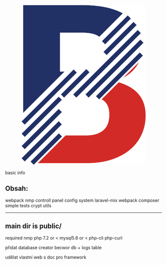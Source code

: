 <p align="center"><a href="http://becvar.xyz/becwork" target="_blank"><img src="https://github.com/lordbecvold/Becwork/blob/main/public/assets/img/favicon.png" width="400"></a></p>


























basic info

Obsah: 
-----------------------
webpack
nmp
controll panel
config system
laravel-mix webpack
composer
simple tests
crypt utils

------------------------
main dir is public/
------------------------




required
nmp
php 7.2 or <
mysql5.6 or <
php-cli
php-curl





přidat
database creator becwor db + logs table


udělat vlastní web s doc pro framework
